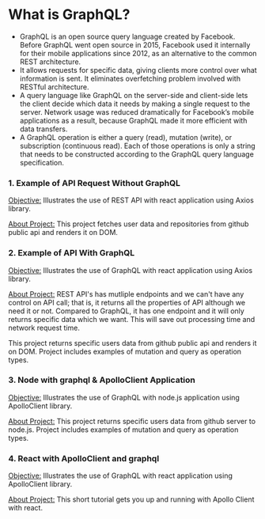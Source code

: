 # What is GraphQL?
- GraphQL is an open source query language created by Facebook. Before GraphQL went open source in 2015, Facebook used it internally for their mobile applications since 2012, as an alternative to the common REST architecture. 
- It allows requests for specific data, giving clients more control over what information is sent. It eliminates overfetching problem involved with RESTful  architecture.
- A query language like GraphQL on the server-side and client-side lets the client decide which data it needs by making a single request to the server. Network usage was reduced dramatically for Facebook’s mobile applications as a result, because GraphQL made it more efficient with data transfers.
- A GraphQL operation is either a query (read), mutation (write), or subscription (continuous read). Each of those operations is only a string that needs to be constructed according to the GraphQL query language specification. 


### 1. Example of API Request Without GraphQL
<ins>Objective:</ins>
Illustrates the use of REST API with react application using Axios library.

<ins>About Project:</ins>
This project fetches user data and repositories from github public api and renders it on DOM.


### 2. Example of API With GraphQL
<ins>Objective:</ins>
Illustrates the use of GraphQL with react application using Axios library.

<ins>About Project:</ins>
REST API's has mutliple endpoints and we can't have any control on API call; that is, it returns all the properties of API although we need it or not. Compared to GraphQL, it has one endpoint and it will only returns specific data which we want. This will save out processing time and network request time.

This project returns specific users data from github public api and renders it on DOM. Project includes examples of mutation and query as operation types.


### 3. Node with graphql & ApolloClient Application
<ins>Objective:</ins>
Illustrates the use of GraphQL with node.js application using ApolloClient library.

<ins>About Project:</ins>
This project returns specific users data from github server to node.js. Project includes examples of mutation and query as operation types.


### 4. React with ApolloClient and graphql
<ins>Objective:</ins>
Illustrates the use of GraphQL with react application using ApolloClient library.

<ins>About Project:</ins>
This short tutorial gets you up and running with Apollo Client with react.

